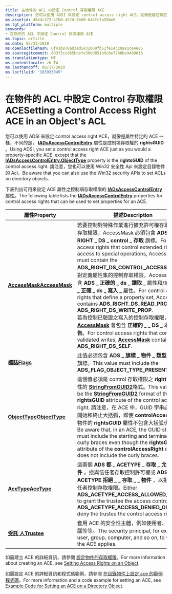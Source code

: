 ```yaml
---
title: 在物件的 ACL 中設定 Control 存取權限 ACE
description: 您可以使用 ADSI 來設定 control access right ACE，就像是屬性特定的 ACE 一樣，不同的是，IADsAccessControlEntry 屬性是控制項存取權的 rightsGUID。
ms.assetid: 454dc372-47b0-457d-8660-644fcfa59be8
ms.tgt_platform: multiple
keywords:
- 在物件的 ACL 中設定 Control 存取權限 ACE
ms.topic: article
ms.date: 05/31/2018
ms.openlocfilehash: 0f41b870ad3ed5432060fb51fe14c29a81ce4665
ms.sourcegitcommit: 803f3ccd65bdefe36bd851b9c6e7280be9489016
ms.translationtype: MT
ms.contentlocale: zh-TW
ms.lasthandoff: 08/17/2020
ms.locfileid: "103933045"
---
```

# <a name="setting-a-control-access-right-ace-in-an-objects-acl"></a><span data-ttu-id="e6569-104">在物件的 ACL 中設定 Control 存取權限 ACE</span><span class="sxs-lookup"><span data-stu-id="e6569-104">Setting a Control Access Right ACE in an Object's ACL</span></span>

<span data-ttu-id="e6569-105">您可以使用 ADSI 來設定 control access right ACE，就像是屬性特定的 ACE 一樣，不同的是， [**IADsAccessControlEntry**](/windows/desktop/ADSI/iadsaccesscontrolentry-property-methods) 屬性是控制項存取權的 **rightsGUID** 。</span><span class="sxs-lookup"><span data-stu-id="e6569-105">Using ADSI, you set a control access right ACE just as you would a property-specific ACE, except that the [**IADsAccessControlEntry.ObjectType**](/windows/desktop/ADSI/iadsaccesscontrolentry-property-methods) property is the **rightsGUID** of the control access right.</span></span> <span data-ttu-id="e6569-106">請注意，您也可以使用 Win32 安全性 Api 來設定目錄物件的 Acl。</span><span class="sxs-lookup"><span data-stu-id="e6569-106">Be aware that you can also use the Win32 security APIs to set ACLs on directory objects.</span></span>

<span data-ttu-id="e6569-107">下表列出可用來設定 ACE 屬性之控制項存取權限的 [**IADsAccessControlEntry**](/windows/desktop/api/iads/nn-iads-iadsaccesscontrolentry) 屬性。</span><span class="sxs-lookup"><span data-stu-id="e6569-107">The following table lists the [**IADsAccessControlEntry**](/windows/desktop/api/iads/nn-iads-iadsaccesscontrolentry) properties for control access rights that can be used to set properties for an ACE.</span></span>



| <span data-ttu-id="e6569-108">屬性</span><span class="sxs-lookup"><span data-stu-id="e6569-108">Property</span></span>                                                       | <span data-ttu-id="e6569-109">描述</span><span class="sxs-lookup"><span data-stu-id="e6569-109">Description</span></span>                                                                                                                                                                                                                                                                                                                                                                                                                                                                                  |
|----------------------------------------------------------------|----------------------------------------------------------------------------------------------------------------------------------------------------------------------------------------------------------------------------------------------------------------------------------------------------------------------------------------------------------------------------------------------------------------------------------------------------------------------------------------------|
| [<span data-ttu-id="e6569-110">**AccessMask**</span><span class="sxs-lookup"><span data-stu-id="e6569-110">**AccessMask**</span></span>](/windows/desktop/ADSI/iadsaccesscontrolentry-property-methods) | <span data-ttu-id="e6569-111">若要控制對特殊作業進行擴充許可權存取的控制存取權限，AccessMask 必須包含 **ADS \_ RIGHT \_ DS \_ control \_ 存取** 旗標。</span><span class="sxs-lookup"><span data-stu-id="e6569-111">For control access rights that control extended rights access to special operations, AccessMask must contain the **ADS\_RIGHT\_DS\_CONTROL\_ACCESS** flag.</span></span> <span data-ttu-id="e6569-112">針對定義屬性集的控制存取權限，AccessMask 包含 **ADS \_ 正確的 \_ ds \_ 讀取 \_** 屬性和/或 **ads 的 \_ 正確 \_ ds \_ 寫入 \_** 屬性。</span><span class="sxs-lookup"><span data-stu-id="e6569-112">For control access rights that define a property set, AccessMask contains **ADS\_RIGHT\_DS\_READ\_PROP** and/or **ADS\_RIGHT\_DS\_WRITE\_PROP**.</span></span><br/> <span data-ttu-id="e6569-113">若為控制已驗證之寫入的控制存取權限， [**AccessMask**](/windows/desktop/ADSI/iadsaccesscontrolentry-property-methods) 會包含 **正確的 \_ \_ DS \_ 本身的廣告**。</span><span class="sxs-lookup"><span data-stu-id="e6569-113">For control access rights that control validated writes, [**AccessMask**](/windows/desktop/ADSI/iadsaccesscontrolentry-property-methods) contains **ADS\_RIGHT\_DS\_SELF**.</span></span><br/> |
| [<span data-ttu-id="e6569-114">**標誌**</span><span class="sxs-lookup"><span data-stu-id="e6569-114">**Flags**</span></span>](/windows/desktop/ADSI/iadsaccesscontrolentry-property-methods)      | <span data-ttu-id="e6569-115">此值必須包含 **ADS \_ 旗標 \_ 物件 \_ 類型 \_ 目前** 的旗標。</span><span class="sxs-lookup"><span data-stu-id="e6569-115">This value must include the **ADS\_FLAG\_OBJECT\_TYPE\_PRESENT** flag.</span></span>                                                                                                                                                                                                                                                                                                                                                                                                                       |
| [<span data-ttu-id="e6569-116">**ObjectType**</span><span class="sxs-lookup"><span data-stu-id="e6569-116">**ObjectType**</span></span>](/windows/desktop/ADSI/iadsaccesscontrolentry-property-methods) | <span data-ttu-id="e6569-117">這個值必須是 control 存取權限之 **rightsGUID** 屬性的 [**StringFromGUID2**](/windows/win32/api/combaseapi/nf-combaseapi-stringfromguid2)格式。</span><span class="sxs-lookup"><span data-stu-id="e6569-117">This value must be the [**StringFromGUID2**](/windows/win32/api/combaseapi/nf-combaseapi-stringfromguid2) format of the **rightsGUID** attribute of the control access right.</span></span> <span data-ttu-id="e6569-118">請注意，在 ACE 中，GUID 字串必須包含開始和終止大括弧，即使 **controlAccessRight** 物件的 **rightsGUID** 屬性不包含大括弧也一樣。</span><span class="sxs-lookup"><span data-stu-id="e6569-118">Be aware that, in an ACE, the GUID string must include the starting and terminating curly braces even though the **rightsGUID** attribute of the **controlAccessRight** object does not include the curly braces.</span></span>                                                                                                                                     |
| [<span data-ttu-id="e6569-119">**AceType**</span><span class="sxs-lookup"><span data-stu-id="e6569-119">**AceType**</span></span>](/windows/desktop/ADSI/iadsaccesscontrolentry-property-methods)    | <span data-ttu-id="e6569-120">這兩個 **ADS 都 \_ ACETYPE \_ 存取 \_ 允許的 \_ 物件** ，授與信任者存取控制許可權或 **ADS ACETYPE 拒絕 \_ \_ 存取 \_ \_ 物件** ，以拒絕受信任者控制存取權限。</span><span class="sxs-lookup"><span data-stu-id="e6569-120">Either **ADS\_ACETYPE\_ACCESS\_ALLOWED\_OBJECT** to grant the trustee the access control right or **ADS\_ACETYPE\_ACCESS\_DENIED\_OBJECT** to deny the trustee the control access right.</span></span>                                                                                                                                                                                                                                                                                                     |
| [<span data-ttu-id="e6569-121">**受託 人**</span><span class="sxs-lookup"><span data-stu-id="e6569-121">**Trustee**</span></span>](/windows/desktop/ADSI/iadsaccesscontrolentry-property-methods)    | <span data-ttu-id="e6569-122">套用 ACE 的安全性主體，例如使用者、群組、電腦等等。</span><span class="sxs-lookup"><span data-stu-id="e6569-122">The security principal, for example user, group, computer, and so on, to which the ACE applies.</span></span>                                                                                                                                                                                                                                                                                                                                                                                              |



 

<span data-ttu-id="e6569-123">如需建立 ACE 的詳細資訊，請參閱 [設定物件的存取權限](setting-access-rights-on-an-object.md)。</span><span class="sxs-lookup"><span data-stu-id="e6569-123">For more information about creating an ACE, see [Setting Access Rights on an Object](setting-access-rights-on-an-object.md).</span></span>

<span data-ttu-id="e6569-124">如需設定 ACE 的詳細資訊和程式碼範例，請參閱 [在目錄物件上設定 ace 的範例程式碼](example-code-for-setting-an-ace-on-a-directory-object.md)。</span><span class="sxs-lookup"><span data-stu-id="e6569-124">For more information and a code example for setting an ACE, see [Example Code for Setting an ACE on a Directory Object](example-code-for-setting-an-ace-on-a-directory-object.md).</span></span>

 

